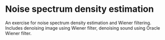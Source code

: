 # Noise spectrum density estimation 
An exercise for noise spectrum density estimation and Wiener filtering. Includes denoising image using Wiener filter, denoising sound using Oracle Wiener filter. 

